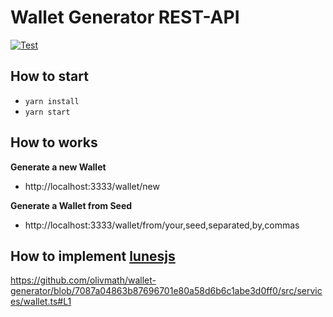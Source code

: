 # Wallet Generator REST-API

[![Test](https://github.com/olivmath/wallet-generator/actions/workflows/test.yml/badge.svg?branch=main)](https://github.com/olivmath/wallet-generator/actions/workflows/test.yml)

## How to start

-   `yarn install`
-   `yarn start`

## How to works

**Generate a new Wallet**

-   http://localhost:3333/wallet/new

**Generate a Wallet from Seed**

-   http://localhost:3333/wallet/from/your,seed,separated,by,commas

## How to implement [lunesjs](https://github.com/lunes-platform/lunesjs)

https://github.com/olivmath/wallet-generator/blob/7087a04863b87696701e80a58d6b6c1abe3d0ff0/src/services/wallet.ts#L1
